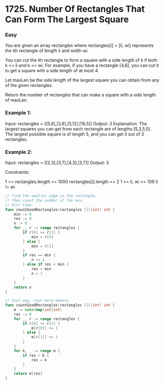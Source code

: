# 1725. Number Of Rectangles That Can Form The Largest Square

### Easy

You are given an array rectangles where rectangles[i] = [li, wi] represents the ith rectangle of length li and width wi.

You can cut the ith rectangle to form a square with a side length of k if both k <= li and k <= wi. For example, if you have a rectangle [4,6], you can cut it to get a square with a side length of at most 4.

Let maxLen be the side length of the largest square you can obtain from any of the given rectangles.

Return the number of rectangles that can make a square with a side length of maxLen.

### Example 1:

Input: rectangles = [[5,8],[3,9],[5,12],[16,5]]
Output: 3
Explanation: The largest squares you can get from each rectangle are of lengths [5,3,5,5].
The largest possible square is of length 5, and you can get it out of 3 rectangles.

### Example 2:

Input: rectangles = [[2,3],[3,7],[4,3],[3,7]]
Output: 3

Constraints:

1 <= rectangles.length <= 1000
rectangles[i].length == 2
1 <= li, wi <= 109
li != wi

```go
// find the smaller edge in the rectangle. 
// then count the number of the max.
// O(n) time. 
func countGoodRectangles(rectangles [][]int) int {
	min := 0
	res := 0
	n := 0
	for _, r := range rectangles {
		if r[0] <= r[1] {
			min = r[0]
		} else {
			min = r[1]
		}
		if res == min {
			n += 1
		} else if res < min {
			res = min
			n = 1
		}
	}
	return n
}

// Init way, cost more memory.
func countGoodRectangles(rectangles [][]int) int {
	m := make(map[int]int)
	res := 0
	for _, r := range rectangles {
		if r[0] <= r[1] {
			m[r[0]] += 1
		} else {
			m[r[1]] += 1
		}
	}
	for k, _ := range m {
		if res < k {
			res = k
		}
	}
	return m[res]
}
```